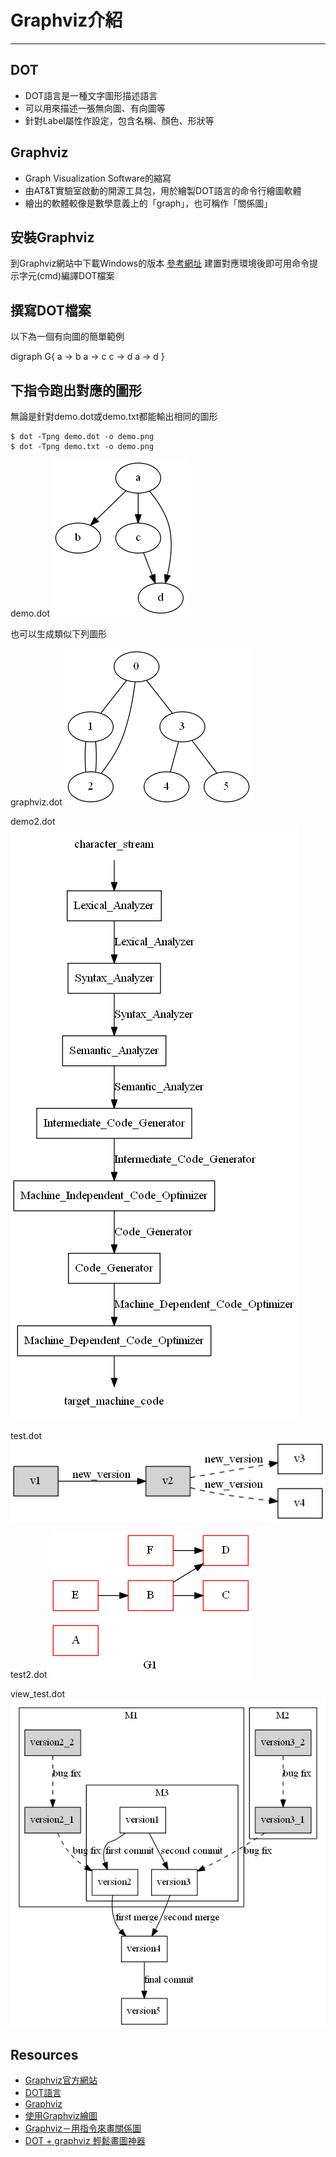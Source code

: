 
# Graphviz介紹
---
## DOT
- DOT語言是一種文字圖形描述語言
- 可以用來描述一張無向圖、有向圖等
- 針對Label屬性作設定，包含名稱、顏色、形狀等

## Graphviz 
- Graph Visualization Software的縮寫
- 由AT&T實驗室啟動的開源工具包，用於繪製DOT語言的命令行繪圖軟體
- 繪出的軟體較像是數學意義上的「graph」，也可稱作「關係圖」

## 安裝Graphviz 
到Graphviz網站中下載Windows的版本
[參考網址](http://www.graphviz.org/)
建置對應環境後即可用命令提示字元(cmd)編譯DOT檔案

## 撰寫DOT檔案
以下為一個有向圖的簡單範例

digraph G{
    a -> b
    a -> c
    c -> d
    a -> d
}

## 下指令跑出對應的圖形
無論是針對demo.dot或demo.txt都能輸出相同的圖形

```
$ dot -Tpng demo.dot -o demo.png 
$ dot -Tpng demo.txt -o demo.png
```

demo.dot
![](demo.png)

也可以生成類似下列圖形

graphviz.dot
![](graphviz.png)

demo2.dot
![](demo2.png)

test.dot
![](test.png)

test2.dot
![](test2.png)

view_test.dot
![](view_test.png)


## Resources
- [Graphviz官方網站](http://www.graphviz.org/)
- [DOT語言](https://zh.wikipedia.org/wiki/DOT%E8%AF%AD%E8%A8%80)
- [Graphviz](https://zh.wikipedia.org/wiki/Graphviz)
- [使用Graphviz繪圖](https://www.cnblogs.com/taceywong/p/5439574.html)
- [Graphviz－用指令來畫關係圖](https://www.netadmin.com.tw/netadmin/zh-tw/technology/122966CB664D4A17ABAAD11FC2AA887C?page=1)
- [DOT + graphviz 輕鬆畫圖神器](https://www.itread01.com/content/1549927837.html)
